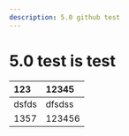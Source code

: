 ```yaml
---
description: 5.0 github test
---
```


# 5.0  test is test

| 123 | 12345 |
| :--- | :--- |
| dsfds | dfsdss |
| 1357 | 123456 |

